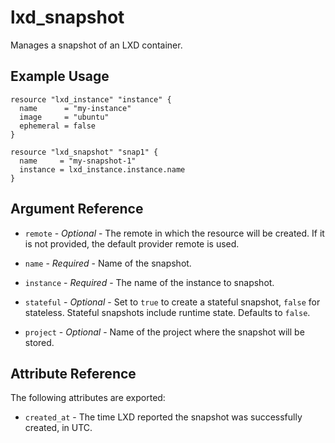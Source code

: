 # lxd_snapshot

Manages a snapshot of an LXD container.

## Example Usage

```hcl
resource "lxd_instance" "instance" {
  name      = "my-instance"
  image     = "ubuntu"
  ephemeral = false
}

resource "lxd_snapshot" "snap1" {
  name     = "my-snapshot-1"
  instance = lxd_instance.instance.name
}
```

## Argument Reference

* `remote` - *Optional* - The remote in which the resource will be created. If
	it is not provided, the default provider remote is used.

* `name` - *Required* - Name of the snapshot.

* `instance` - *Required* - The name of the instance to snapshot.

* `stateful` - *Optional* - Set to `true` to create a stateful snapshot,
	`false` for stateless. Stateful snapshots include runtime state. Defaults to
	`false`.

* `project` - *Optional* - Name of the project where the snapshot will be stored.

## Attribute Reference

The following attributes are exported:

* `created_at` - The time LXD  reported the snapshot was successfully created,
  in UTC.
